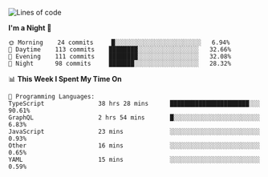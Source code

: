 <!--START_SECTION:waka-->
![Lines of code](https://img.shields.io/badge/From%20Hello%20World%20I%27ve%20Written-634959%20lines%20of%20code-blue)

**I'm a Night 🦉** 

```text
🌞 Morning    24 commits     █░░░░░░░░░░░░░░░░░░░░░░░░   6.94% 
🌆 Daytime    113 commits    ████████░░░░░░░░░░░░░░░░░   32.66% 
🌃 Evening    111 commits    ████████░░░░░░░░░░░░░░░░░   32.08% 
🌙 Night      98 commits     ███████░░░░░░░░░░░░░░░░░░   28.32%

```


📊 **This Week I Spent My Time On** 

```text
💬 Programming Languages: 
TypeScript               38 hrs 28 mins      ██████████████████████░░░   90.61% 
GraphQL                  2 hrs 54 mins       █░░░░░░░░░░░░░░░░░░░░░░░░   6.83% 
JavaScript               23 mins             ░░░░░░░░░░░░░░░░░░░░░░░░░   0.93% 
Other                    16 mins             ░░░░░░░░░░░░░░░░░░░░░░░░░   0.65% 
YAML                     15 mins             ░░░░░░░░░░░░░░░░░░░░░░░░░   0.59%

```


<!--END_SECTION:waka-->
